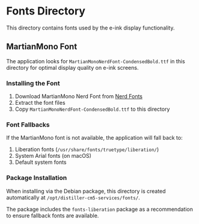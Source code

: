 # Fonts Directory

This directory contains fonts used by the e-ink display functionality.

## MartianMono Font

The application looks for `MartianMonoNerdFont-CondensedBold.ttf` in this directory for optimal
display quality on e-ink screens.

### Installing the Font

1. Download MartianMono Nerd Font from
   [Nerd Fonts](https://github.com/ryanoasis/nerd-fonts/releases)
2. Extract the font files
3. Copy `MartianMonoNerdFont-CondensedBold.ttf` to this directory

### Font Fallbacks

If the MartianMono font is not available, the application will fall back to:

1. Liberation fonts (`/usr/share/fonts/truetype/liberation/`)
2. System Arial fonts (on macOS)
3. Default system fonts

### Package Installation

When installing via the Debian package, this directory is created automatically at
`/opt/distiller-cm5-services/fonts/`.

The package includes the `fonts-liberation` package as a recommendation to ensure fallback fonts are
available.
